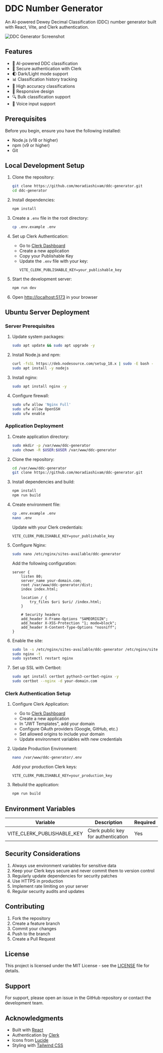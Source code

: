 # DDC Number Generator

An AI-powered Dewey Decimal Classification (DDC) number generator built with React, Vite, and Clerk authentication.

![DDC Generator Screenshot](https://images.unsplash.com/photo-1507842217343-583bb7270b66?w=1200&h=600&fit=crop)

## Features

- 🤖 AI-powered DDC classification
- 🔐 Secure authentication with Clerk
- 🌓 Dark/Light mode support
- 📊 Classification history tracking
- 🎯 High accuracy classifications
- 📱 Responsive design
- 🔍 Bulk classification support
- 🎤 Voice input support

## Prerequisites

Before you begin, ensure you have the following installed:
- Node.js (v18 or higher)
- npm (v9 or higher)
- Git

## Local Development Setup

1. Clone the repository:
   ```bash
   git clone https://github.com/moradiashivam/ddc-generator.git
   cd ddc-generator
   ```

2. Install dependencies:
   ```bash
   npm install
   ```

3. Create a `.env` file in the root directory:
   ```bash
   cp .env.example .env
   ```

4. Set up Clerk Authentication:
   - Go to [Clerk Dashboard](https://dashboard.clerk.dev)
   - Create a new application
   - Copy your Publishable Key
   - Update the `.env` file with your key:
     ```
     VITE_CLERK_PUBLISHABLE_KEY=your_publishable_key
     ```

5. Start the development server:
   ```bash
   npm run dev
   ```

6. Open [http://localhost:5173](http://localhost:5173) in your browser

## Ubuntu Server Deployment

### Server Prerequisites

1. Update system packages:
   ```bash
   sudo apt update && sudo apt upgrade -y
   ```

2. Install Node.js and npm:
   ```bash
   curl -fsSL https://deb.nodesource.com/setup_18.x | sudo -E bash -
   sudo apt install -y nodejs
   ```

3. Install nginx:
   ```bash
   sudo apt install nginx -y
   ```

4. Configure firewall:
   ```bash
   sudo ufw allow 'Nginx Full'
   sudo ufw allow OpenSSH
   sudo ufw enable
   ```

### Application Deployment

1. Create application directory:
   ```bash
   sudo mkdir -p /var/www/ddc-generator
   sudo chown -R $USER:$USER /var/www/ddc-generator
   ```

2. Clone the repository:
   ```bash
   cd /var/www/ddc-generator
   git clone https://github.com/moradiashivam/ddc-generator.git
   ```

3. Install dependencies and build:
   ```bash
   npm install
   npm run build
   ```

4. Create environment file:
   ```bash
   cp .env.example .env
   nano .env
   ```
   Update with your Clerk credentials:
   ```
   VITE_CLERK_PUBLISHABLE_KEY=your_publishable_key
   ```

5. Configure Nginx:
   ```bash
   sudo nano /etc/nginx/sites-available/ddc-generator
   ```
   Add the following configuration:
   ```nginx
   server {
       listen 80;
       server_name your-domain.com;
       root /var/www/ddc-generator/dist;
       index index.html;

       location / {
           try_files $uri $uri/ /index.html;
       }

       # Security headers
       add_header X-Frame-Options "SAMEORIGIN";
       add_header X-XSS-Protection "1; mode=block";
       add_header X-Content-Type-Options "nosniff";
   }
   ```

6. Enable the site:
   ```bash
   sudo ln -s /etc/nginx/sites-available/ddc-generator /etc/nginx/sites-enabled/
   sudo nginx -t
   sudo systemctl restart nginx
   ```

7. Set up SSL with Certbot:
   ```bash
   sudo apt install certbot python3-certbot-nginx -y
   sudo certbot --nginx -d your-domain.com
   ```

### Clerk Authentication Setup

1. Configure Clerk Application:
   - Go to [Clerk Dashboard](https://dashboard.clerk.dev)
   - Create a new application
   - In "JWT Templates", add your domain
   - Configure OAuth providers (Google, GitHub, etc.)
   - Set allowed origins to include your domain
   - Update environment variables with new credentials

2. Update Production Environment:
   ```bash
   nano /var/www/ddc-generator/.env
   ```
   Add your production Clerk keys:
   ```
   VITE_CLERK_PUBLISHABLE_KEY=your_production_key
   ```

3. Rebuild the application:
   ```bash
   npm run build
   ```

## Environment Variables

| Variable | Description | Required |
|----------|-------------|----------|
| VITE_CLERK_PUBLISHABLE_KEY | Clerk public key for authentication | Yes |

## Security Considerations

1. Always use environment variables for sensitive data
2. Keep your Clerk keys secure and never commit them to version control
3. Regularly update dependencies for security patches
4. Use HTTPS in production
5. Implement rate limiting on your server
6. Regular security audits and updates

## Contributing

1. Fork the repository
2. Create a feature branch
3. Commit your changes
4. Push to the branch
5. Create a Pull Request

## License

This project is licensed under the MIT License - see the [LICENSE](LICENSE) file for details.

## Support

For support, please open an issue in the GitHub repository or contact the development team.

## Acknowledgments

- Built with [React](https://reactjs.org/)
- Authentication by [Clerk](https://clerk.dev/)
- Icons from [Lucide](https://lucide.dev/)
- Styling with [Tailwind CSS](https://tailwindcss.com/)
